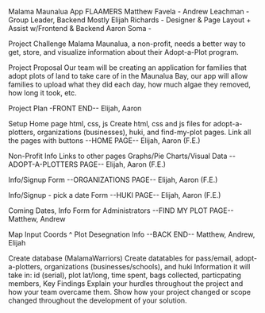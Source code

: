 Malama Maunalua App
FLAAMERS
Matthew Favela - 
Andrew Leachman - Group Leader, Backend Mostly
Elijah Richards - Designer & Page Layout + Assist w/Frontend & Backend
Aaron Soma -

Project Challenge
Malama Maunalua, a non-profit, needs a better way to get, store, and visualize information about their Adopt-a-Plot program.

Project Proposal
Our team will be creating an application for families that adopt plots of land to take care of in the Maunalua Bay, our app will allow families to upload what they did each day, how much algae they removed, how long it took, etc.

Project Plan
-FRONT END-- Elijah, Aaron

Setup Home page html, css, js
Create html, css and js files for adopt-a-plotters, organizations (businesses), huki, and find-my-plot pages.
Link all the pages with buttons
--HOME PAGE-- Elijah, Aaron (F.E.)

Non-Profit Info
Links to other pages
Graphs/Pie Charts/Visual Data
--ADOPT-A-PLOTTERS PAGE-- Elijah, Aaron (F.E.)

Info/Signup
Form
--ORGANIZATIONS PAGE-- Elijah, Aaron (F.E.)

Info/Signup - pick a date
Form
--HUKI PAGE-- Elijah, Aaron (F.E.)

Coming Dates, Info
Form for Administrators
--FIND MY PLOT PAGE-- Matthew, Andrew

Map
Input Coords ^
Plot Desegnation Info
--BACK END-- Matthew, Andrew, Elijah

Create database (MalamaWarriors)
Create datatables for pass/email, adopt-a-plotters, organizations (businesses/schools), and huki Information it will take in: id (serial), plot lat/long, time spent, bags collected, particpating members,
Key Findings
Explain your hurdles throughout the project and how your team overcame them. Show how your project changed or scope changed throughout the development of your solution.
